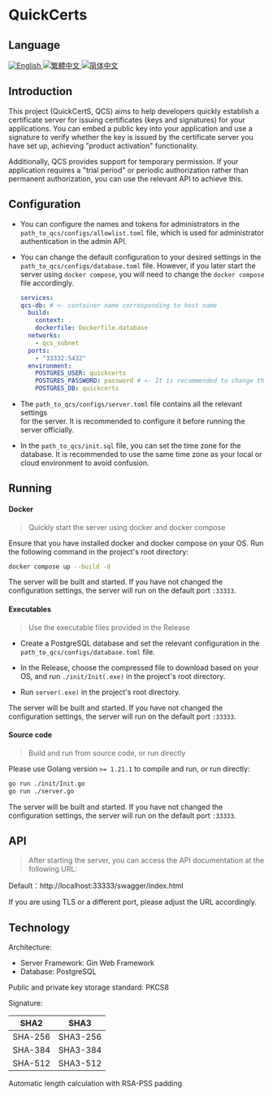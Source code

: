 # QuickCerts

## Language

<p>
    <a href="./README.md">
        <img alt="English" src="https://img.shields.io/badge/English-000000?style=for-the-badge"></img>
    </a>
    <a href="./README-zhHant.md">
        <img alt="繁體中文" src="https://img.shields.io/badge/繁體中文-000000?style=for-the-badge"></img>
    </a>
    <a href="./README-zhHans.md">
        <img alt="简体中文" src="https://img.shields.io/badge/简体中文-000000?style=for-the-badge"></img>
    </a>
</p>

## Introduction

This project (QuickCertS, QCS) aims to help developers quickly establish a certificate server for issuing certificates (keys and signatures) for your applications. You can embed a public key into your application and use a signature to verify whether the key is issued by the certificate server you have set up, achieving "product activation" functionality.

Additionally, QCS provides support for temporary permission. If your application requires a "trial period" or periodic authorization rather than permanent authorization, you can use the relevant API to achieve this.

## Configuration

- You can configure the names and tokens for administrators in the `path_to_qcs/configs/allowlist.toml` file, which is used for administrator authentication in the admin API.

- You can change the default configuration to your desired settings in the `path_to_qcs/configs/database.toml` file. However, if you later start the server using `docker compose`, you will need to change the `docker compose` file accordingly.

  ```yml
  services:
  qcs-db: # <- container name corresponding to host name
    build:
      context: .
      dockerfile: Dockerfile.database
    networks:
      - qcs_subnet
    ports:
      - "33332:5432"
    environment:
      POSTGRES_USER: quickcerts
      POSTGRES_PASSWORD: password # <- It is recommended to change the database password
      POSTGRES_DB: quickcerts
  ```

- The `path_to_qcs/configs/server.toml` file contains all the relevant settings  
  for the server. It is recommended to configure it before running the server officially.

- In the `path_to_qcs/init.sql` file, you can set the time zone for the database.
  It is recommended to use the same time zone as your local or cloud environment to avoid confusion.

## Running

#### Docker

> Quickly start the server using docker and docker compose

Ensure that you have installed docker and docker compose on your OS. Run the following command in the project's root directory:

```sh
docker compose up --build -d
```

The server will be built and started. If you have not changed the configuration settings, the server will run on the default port `:33333`.

#### Executables

> Use the executable files provided in the Release

- Create a PostgreSQL database and set the relevant configuration in the `path_to_qcs/configs/database.toml` file.

- In the Release, choose the compressed file to download based on your OS, and run `./init/Init(.exe)` in the project's root directory.

- Run `server(.exe)` in the project's root directory.

The server will be built and started. If you have not changed the configuration settings, the server will run on the default port `:33333`.

#### Source code

> Build and run from source code, or run directly

Please use Golang version `>= 1.21.1` to compile and run, or run directly:

```sh
go run ./init/Init.go
go run ./server.go
```

The server will be built and started. If you have not changed the configuration settings, the server will run on the default port `:33333`.

## API

> After starting the server, you can access the API documentation at the following URL:

Default：http://localhost:33333/swagger/index.html

If you are using TLS or a different port, please adjust the URL accordingly.

## Technology

Architecture:

- Server Framework: Gin Web Framework
- Database: PostgreSQL

Public and private key storage standard: PKCS8

Signature:

| SHA2    | SHA3     |
| ------- | -------- |
| SHA-256 | SHA3-256 |
| SHA-384 | SHA3-384 |
| SHA-512 | SHA3-512 |

Automatic length calculation with RSA-PSS padding
